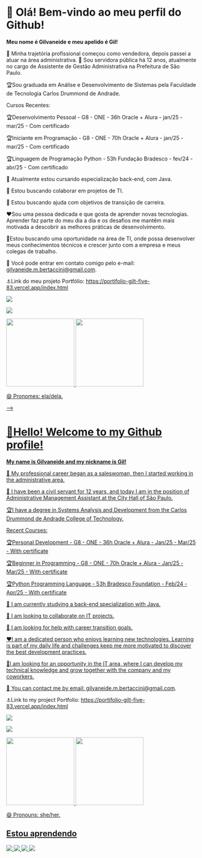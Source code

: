 # 👋 Olá! Bem-vindo ao meu perfil do Github!
**Meu nome é Gilvaneide e meu apelido é Gil!**

💬 Minha trajetória profissional começou como vendedora, depois passei a atuar na área administrativa. 
🔭 Sou servidora pública há 12 anos, atualmente no cargo de Assistente de Gestão Administrativa na Prefeitura de São Paulo. 

:trophy:Sou graduada em Análise e Desenvolvimento de Sistemas pela Faculdade de Tecnologia Carlos Drummond de Andrade.


Cursos Recentes:

:trophy:Desenvolvimento Pessoal - G8 - ONE - 36h
Oracle + Alura - jan/25 - mar/25 - Com certificado

:trophy:Iniciante em Programação - G8 - ONE - 70h
Oracle + Alura - jan/25 - mar/25 - Com certificado

:trophy:Linguagem de Programação Python - 53h
Fundação Bradesco - fev/24 - abr/25 - Com certificado

🌱 Atualmente estou cursando especialização back-end,  com Java.

👯 Estou buscando colaborar em projetos de TI.

🤔 Estou buscando ajuda com objetivos de transição de carreira.


:hearts:Sou uma pessoa dedicada e que gosta de aprender novas tecnologias. Aprender faz parte do meu dia a dia e os desafios me mantêm mais motivada a descobrir as melhores práticas de desenvolvimento.

:dart:Estou buscando uma oportunidade na área de TI, onde possa desenvolver meus conhecimentos técnicos e crescer junto com a empresa e meus colegas de trabalho. 

:e-mail: Você pode entrar em contato comigo pelo e-mail: gilvaneide.m.bertaccini@gmail.com.

:anchor:Link do meu projeto Portfólio: https://portifolio-gilt-five-83.vercel.app/index.html

<a href = "mailto: gilvaneide.m.bertaccini@gmail.com"><img loading="lazy" src="https://img.shields.io/badge/Gmail-D14836?style=for-the-badge&logo=gmail&logoColor=white" target="_blank"></a>

<a href="https://www.linkedin.com/in/gilvaneide-bertaccini/" target="_blank"><img loading="lazy" src="https://img.shields.io/badge/-LinkedIn-%230077B5?style=for-the-badge&logo=linkedin&logoColor=white" target="_blank"></a>   
</div>

<div>
<a href="https://github.com/GilvaneideMedeiros">
<img loading="lazy" height="180em" src="https://github-readme-stats.vercel.app/api/top-langs/?username=GilvaneideMedeiros&layout=compact&langs_count=7&theme=dracula"/>
<img loading="lazy" height="180em" src="https://github-readme-stats.vercel.app/api?username=GilvaneideMedeiros&show_icons=true&theme=dracula&include_all_commits=true&count_private=true"/>
</div>

😄 Pronomes: ela/dela.

-->

# :wave:Hello! Welcome to my Github profile!

**My name is Gilvaneide and my nickname is Gil!**

💬 My professional career began as a saleswoman, then I started working in the administrative area.

🔭 I have been a civil servant for 12 years, and today I am in the position of Administrative Management Assistant at the City Hall of São Paulo.

:trophy:I have a degree in Systems Analysis and Development from the Carlos Drummond de Andrade College of Technology.


Recent Courses:

:trophy:Personal Development - G8 - ONE - 36h
Oracle + Alura - Jan/25 - Mar/25 - With certificate

:trophy:Beginner in Programming - G8 - ONE - 70h
Oracle + Alura - Jan/25 - Mar/25 - With certificate

:trophy:Python Programming Language - 53h
Bradesco Foundation - Feb/24 - Apr/25 - With certificate

🌱 I am currently studying a back-end specialization with Java.

👯 I am looking to collaborate on IT projects.

🤔 I am looking for help with career transition goals.

:hearts:I am a dedicated person who enjoys learning new technologies. Learning is part of my daily life and challenges keep me more motivated to discover the best development practices.

:dart:I am looking for an opportunity in the IT area, where I can develop my technical knowledge and grow together with the company and my coworkers.

:email: You can contact me by email: gilvaneide.m.bertaccini@gmail.com.

:anchor:Link to my project Portfolio: https://portifolio-gilt-five-83.vercel.app/index.html

<a href = "mailto: gilvaneide.m.bertaccini@gmail.com"><img loading="lazy" src="https://img.shields.io/badge/Gmail-D14836?style=for-the-badge&logo=gmail&logoColor=white" target="_blank"></a>

<a href="https://www.linkedin.com/in/gilvaneide-bertaccini/" target="_blank"><img loading="lazy" src="https://img.shields.io/badge/-LinkedIn-%230077B5?style=for-the-badge&logo=linkedin&logoColor=white" target="_blank"></a>   
</div>

<div>
<a href="https://github.com/GilvaneideMedeiros">
<img loading="lazy" height="180em" src="https://github-readme-stats.vercel.app/api/top-langs/?username=GilvaneideMedeiros&layout=compact&langs_count=7&theme=dracula"/>
<img loading="lazy" height="180em" src="https://github-readme-stats.vercel.app/api?username=GilvaneideMedeiros&show_icons=true&theme=dracula&include_all_commits=true&count_private=true"/>
</div>

😄 Pronouns: she/her.

## Estou aprendendo
<div>
<img src="https://cdn.jsdelivr.net/gh/devicons/devicon@latest/icons/git/git-original.svg" />
<img src="https://cdn.jsdelivr.net/gh/devicons/devicon@latest/icons/python/python-original.svg" />
<img src="https://cdn.jsdelivr.net/gh/devicons/devicon@latest/icons/java/java-original.svg" />
<img src="https://cdn.jsdelivr.net/gh/devicons/devicon@latest/icons/javascript/javascript-original.svg" />




